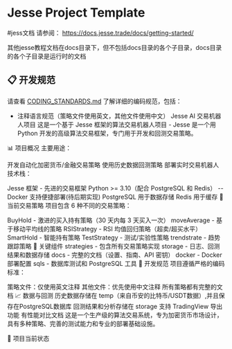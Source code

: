 # Jesse Project Template

#jess文档 请参阅：
https://docs.jesse.trade/docs/getting-started/

其他jesse教程文档在docs目录下，但不包括docs目录的各个子目录，docs目录的各个子目录是运行时的文档

## 📋 开发规范

请查看 [CODING_STANDARDS.md](./CODING_STANDARDS.md) 了解详细的编码规范，包括：
- 注释语言规范（策略文件使用英文，其他文件使用中文）
Jesse AI 交易机器人项目
这是一个基于 Jesse 框架的算法交易机器人项目 - Jesse 是一个用 Python 开发的高级算法交易框架，专门用于开发和回测交易策略。

📊 项目概况
主要用途：

开发自动化加密货币/金融交易策略
使用历史数据回测策略
部署实时交易机器人
技术栈：

Jesse 框架 - 先进的交易框架
Python >= 3.10（配合 PostgreSQL 和 Redis）
--Docker 支持便捷部署(待后期实现)
PostgreSQL 用于数据存储
Redis 用于缓存
🚀 当前交易策略
项目包含 6 种不同的交易策略：

BuyHold - 激进的买入持有策略（30 天内每 3 天买入一次）
moveAverage - 基于移动平均线的策略
RSIStrategy - RSI 均值回归策略（超卖/超买水平）
SmartHold - 智能持有策略
TestStrategy - 测试/实验性策略
trendstrate - 趋势跟踪策略
📁 关键组件
strategies - 包含所有交易策略实现
storage - 日志、回测结果和数据存储
docs - 完整的文档（设置、指南、API 密钥）
docker - Docker 部署配置
sqls - 数据库测试和 PostgreSQL 工具
🎯 开发规范
项目遵循严格的编码标准：

策略文件：仅使用英文注释
其他文件：优先使用中文注释
所有策略都有完整的文档
📈 数据与回测
历史数据存储在 temp（来自币安的比特币/USDT数据）,并且保存在PostgreSQL数据库
回测结果和分析存储在 storage
支持 TradingView 导出功能
有性能对比文档
这是一个生产级的算法交易系统，专为加密货币市场设计，具有多种策略、完善的测试能力和专业的部署基础设施。

🔄 项目当前状态
